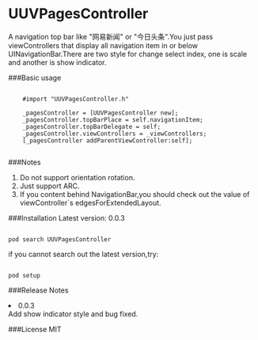 # UUVPagesController
A navigation top bar like "网易新闻" or "今日头条".You just pass viewControllers that display all navigation item in or below UINavigationBar.There are two style for change select index, one is scale and another is show indicator.

###Basic usage
<pre><code>
	#import "UUVPagesController.h"
	
	_pagesController = [UUVPagesController new];
    _pagesController.topBarPlace = self.navigationItem;
    _pagesController.topBarDelegate = self;
    _pagesController.viewControllers = _viewControllers;
    [_pagesController addParentViewController:self];
    	
</code></pre>

###Notes
<ol>
<li>Do not support orientation rotation.</li>
<li>Just support ARC.</li>
<li>If you content behind NavigationBar,you should check out the value of viewController`s edgesForExtendedLayout.</li>
</ol>

###Installation
Latest version: 0.0.3
<pre><code>
pod search UUVPagesController
</code></pre>
if you cannot search out the latest version,try:</br>
<pre><code>
pod setup
</code></pre>

###Release Notes
<li>0.0.3</li>
Add show indicator style and bug fixed.

###License
MIT
